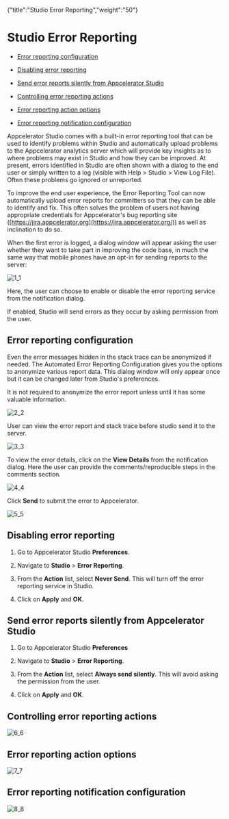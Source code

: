 {"title":"Studio Error Reporting","weight":"50"} 

# Studio Error Reporting

*   [Error reporting configuration](#Errorreportingconfiguration)
    
*   [Disabling error reporting](#Disablingerrorreporting)
    
*   [Send error reports silently from Appcelerator Studio](#SenderrorreportssilentlyfromAppceleratorStudio)
    
*   [Controlling error reporting actions](#Controllingerrorreportingactions)
    
*   [Error reporting action options](#Errorreportingactionoptions)
    
*   [Error reporting notification configuration](#Errorreportingnotificationconfiguration)
    

Appcelerator Studio comes with a built-in error reporting tool that can be used to identify problems within Studio and automatically upload problems to the Appcelerator analytics server which will provide key insights as to where problems may exist in Studio and how they can be improved. At present, errors identified in Studio are often shown with a dialog to the end user or simply written to a log (visible with Help > Studio > View Log File). Often these problems go ignored or unreported.

To improve the end user experience, the Error Reporting Tool can now automatically upload error reports for committers so that they can be able to identify and fix. This often solves the problem of users not having appropriate credentials for Appcelerator's bug reporting site ([https://jira.appcelerator.org](https://jira.appcelerator.org/)) as well as inclination to do so.

When the first error is logged, a dialog window will appear asking the user whether they want to take part in improving the code base, in much the same way that mobile phones have an opt-in for sending reports to the server:

![1_1](/Images/appc/download/attachments/46254742/1_1.png)

Here, the user can choose to enable or disable the error reporting service from the notification dialog.

If enabled, Studio will send errors as they occur by asking permission from the user.

## Error reporting configuration

Even the error messages hidden in the stack trace can be anonymized if needed. The Automated Error Reporting Configuration gives you the options to anonymize various report data. This dialog window will only appear once but it can be changed later from Studio's preferences.

It is not required to anonymize the error report unless until it has some valuable information.

![2_2](/Images/appc/download/attachments/46254742/2_2.png)

User can view the error report and stack trace before studio send it to the server.

![3_3](/Images/appc/download/attachments/46254742/3_3.png)

To view the error details, click on the **View Details** from the notification dialog. Here the user can provide the comments/reproducible steps in the comments section.

![4_4](/Images/appc/download/attachments/46254742/4_4.png)

Click **Send** to submit the error to Appcelerator.

![5_5](/Images/appc/download/attachments/46254742/5_5.png)

## Disabling error reporting

1.  Go to Appcelerator Studio **Preferences**.
    
2.  Navigate to **Studio** \> **Error Reporting**.
    
3.  From the **Action** list, select **Never Send**. This will turn off the error reporting service in Studio.
    
4.  Click on **Apply** and **OK**.
    

## Send error reports silently from Appcelerator Studio

1.  Go to Appcelerator Studio **Preferences**
    
2.  Navigate to **Studio** > **Error Reporting**.
    
3.  From the **Action** list, select **Always send silently**. This will avoid asking the permission from the user.
    
4.  Click on **Apply** and **OK**.
    

## Controlling error reporting actions

![6_6](/Images/appc/download/attachments/46254742/6_6.png)

## Error reporting action options

![7_7](/Images/appc/download/attachments/46254742/7_7.png)

## Error reporting notification configuration

![8_8](/Images/appc/download/attachments/46254742/8_8.png)